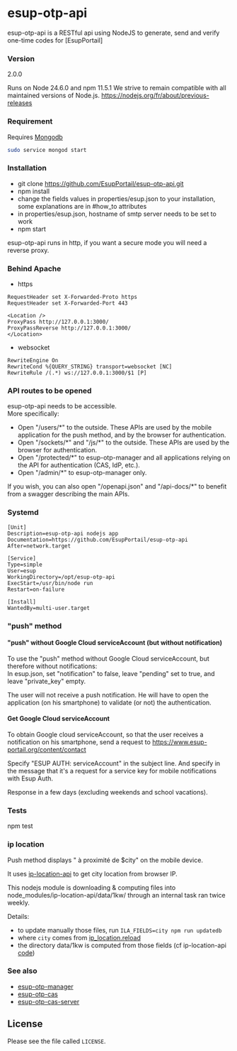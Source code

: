 # esup-otp-api

esup-otp-api is a RESTful api using NodeJS to generate, send and verify one-time codes for [EsupPortail]

### Version
2.0.0

Runs on Node 24.6.0 and npm 11.5.1
We strive to remain compatible with all maintained versions of Node.js. https://nodejs.org/fr/about/previous-releases

### Requirement

Requires [Mongodb](https://docs.mongodb.com/manual/tutorial/install-mongodb-on-ubuntu)

```bash
sudo service mongod start
```

### Installation
- git clone https://github.com/EsupPortail/esup-otp-api.git
- npm install
- change the fields values in properties/esup.json to your installation, some explanations are in #how_to attributes
- in properties/esup.json, hostname of smtp server needs to be set to work
- npm start

esup-otp-api runs in http, if you want a secure mode you will need a reverse proxy.

### Behind Apache
- https 

```
RequestHeader set X-Forwarded-Proto https
RequestHeader set X-Forwarded-Port 443

<Location />
ProxyPass http://127.0.0.1:3000/
ProxyPassReverse http://127.0.0.1:3000/
</Location>
```

- websocket

```
RewriteEngine On
RewriteCond %{QUERY_STRING} transport=websocket [NC]
RewriteRule /(.*) ws://127.0.0.1:3000/$1 [P]
```

### API routes to be opened
esup-otp-api needs to be accessible.\
More specifically:
- Open "/users/\*" to the outside. These APIs are used by the mobile application for the push method, and by the browser for authentication.
- Open "/sockets/\*" and "/js/\*" to the outside. These APIs are used by the browser for authentication.
- Open "/protected/\*" to esup-otp-manager and all applications relying on the API for authentication (CAS, IdP, etc.).
- Open "/admin/\*" to esup-otp-manager only.

If you wish, you can also open "/openapi.json" and "/api-docs/\*" to benefit from a swagger describing the main APIs.

### Systemd

```
[Unit]
Description=esup-otp-api nodejs app
Documentation=https://github.com/EsupPortail/esup-otp-api
After=network.target

[Service]
Type=simple
User=esup
WorkingDirectory=/opt/esup-otp-api
ExecStart=/usr/bin/node run
Restart=on-failure

[Install]
WantedBy=multi-user.target
```

### "push" method
#### "push" without Google Cloud serviceAccount (but without notification)
To use the "push" method without Google Cloud serviceAccount, but therefore without notifications:\
In esup.json, set "notification" to false, leave "pending" set to true, and leave "private_key" empty.

The user will not receive a push notification. He will have to open the application (on his smartphone) to validate (or not) the authentication.

#### Get Google Cloud serviceAccount
To obtain Google cloud serviceAccount, so that the user receives a notification on his smartphone, send a request to https://www.esup-portail.org/content/contact

Specify "ESUP AUTH: serviceAccount" in the subject line. And specify in the message that it's a request for a service key for mobile notifications with Esup Auth.

Response in a few days (excluding weekends and school vacations).

### Tests
npm test

### ip location

Push method displays " à proximité de $city" on the mobile device.

It uses [ip-location-api](https://github.com/sapics/ip-location-api) to get city location from browser IP.

This nodejs module is downloading & computing files into node_modules/ip-location-api/data/1kw/ through an internal task ran twice weekly.

Details:
- to update manually those files, run `ILA_FIELDS=city npm run updatedb`
- where `city` comes from [ip_location.reload](https://github.com/EsupPortail/esup-otp-api/blob/master/methods/push.js#L50)
- the directory data/1kw is computed from those fields (cf ip-location-api [code](https://github.com/sapics/ip-location-api/blob/95b7329db402b5872473f48c90469c2d77de23e2/src/setting.mjs#L167))

### See also
- [esup-otp-manager](https://github.com/EsupPortail/esup-otp-manager)
- [esup-otp-cas](https://github.com/EsupPortail/esup-otp-cas)
- [esup-otp-cas-server](https://github.com/EsupPortail/esup-otp-cas-server)

License
----

Please see the file called `LICENSE`.
